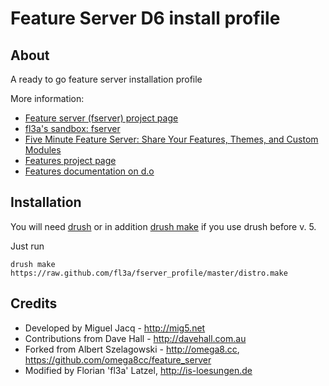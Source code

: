 # Feature Server D6 install profile

## About 

A ready to go feature server installation profile

More information:
* [Feature server (fserver) project page](http://drupal.org/project/fserver)
* [fl3a's sandbox: fserver](http://drupal.org/sandbox/fl3a/1539916)
* [Five Minute Feature Server: Share Your Features, Themes, and Custom Modules](http://developmentseed.org/blog/2009/sep/03/5-minute-feature-server/)
* [Features project page](http://drupal.org/project/features)
* [Features documentation on d.o](http://drupal.org/node/580026)


## Installation 

You will need [drush](http://drupal.org/project/drush) 
or in addition [drush make](http://drupal.org/project/drush_make)
if you use drush before v. 5.

Just run 

    drush make https://raw.github.com/fl3a/fserver_profile/master/distro.make
    
## Credits

* Developed by Miguel Jacq - http://mig5.net
* Contributions from Dave Hall - http://davehall.com.au
* Forked from Albert Szelagowski - http://omega8.cc, https://github.com/omega8cc/feature_server
* Modified by Florian 'fl3a' Latzel, http://is-loesungen.de
    